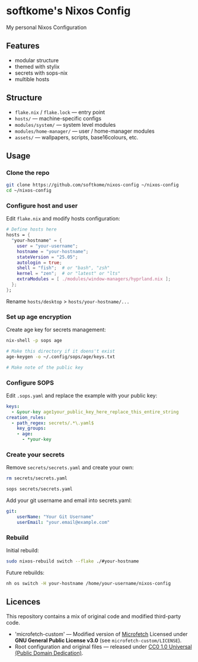 # softkome's Nixos Config

My personal Nixos Configuration

## Features

- modular structure
- themed with stylix
- secrets with sops-nix
- multible hosts

## Structure

- `flake.nix` / `flake.lock` — entry point
- `hosts/` — machine-specific configs
- `modules/system/` — system level modules
- `modules/home-manager/` — user / home-manager modules
- `assets/` — wallpapers, scripts, base16colours, etc.

## Usage

### Clone the repo

```bash
git clone https://github.com/softkome/nixos-config ~/nixos-config
cd ~/nixos-config
```

### Configure host and user

Edit `flake.nix` and modify hosts configuration:

```nix
# Define hosts here
hosts = {
  "your-hostname" = {
    user = "your-username";
    hostname = "your-hostname";
    stateVersion = "25.05";
    autologin = true;
    shell = "fish";  # or "bash", "zsh"
    kernel = "zen";  # or "latest" or "lts"
    extraModules = [ ./modules/window-managers/hyprland.nix ];
  };
};
```

Rename `hosts/desktop` > `hosts/your-hostname/...`

### Set up age encryption

Create age key for secrets management:

```bash
nix-shell -p sops age

# Make this directory if it doens't exist
age-keygen -o ~/.config/sops/age/keys.txt

# Make note of the public key
```

### Configure SOPS

Edit `.sops.yaml` and replace the example with your public key:

```yaml
keys:
  - &your-key age1your_public_key_here_replace_this_entire_string
creation_rules:
  - path_regex: secrets/.*\.yaml$
    key_groups:
    - age:
      - *your-key
```

### Create your secrets

Remove `secrets/secrets.yaml` and create your own:

```bash
rm secrets/secrets.yaml

sops secrets/secrets.yaml
```

Add your git username and email into secrets.yaml:

```yaml
git:
    userName: "Your Git Username"
    userEmail: "your.email@example.com"
```

### Rebuild

Initial rebuild:

```bash
sudo nixos-rebuild switch --flake ./#your-hostname
```

Future rebuilds:

```bash
nh os switch -H your-hostname /home/your-username/nixos-config
```

## Licences

This repository contains a mix of original code and modified third-party code.

- 'microfetch-custom' — Modified version of [Microfetch](https://github.com/NotAShelf/microfetch) Licensed under **GNU General Public License v3.0** (see `microfetch-custom/LICENSE`).
- Root configuration and original files — released under [CC0 1.0 Universal (Public Domain Dedication)](./LICENSE).
